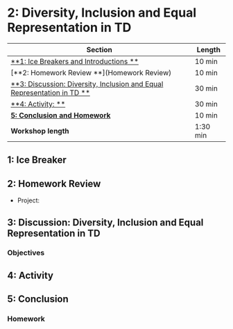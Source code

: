 # 2: Diversity, Inclusion and Equal Representation in TD

| **Section**                                                                           | **Length** |
|---------------------------------------------------------------------------------------|------------|
| [**1: Ice Breakers and Introductions **](icebreaker)                                  | 10 min     |
| [**2: Homework Review **](Homework Review)                                            | 10 min     |
| [**3: Discussion: Diversity, Inclusion and Equal Representation in TD **](discussion) | 30 min     |
| [**4: Activity:  **](activity)                                                        | 30 min     |
| [**5: Conclusion and Homework**](conclusion)                                          | 10 min     |
| **Workshop length**                                                                   | 1:30 min   |

## 1: Ice Breaker

## 2: Homework Review

- Project:

## 3: Discussion: Diversity, Inclusion and Equal Representation in TD

### Objectives

## 4: Activity

## 5: Conclusion

### Homework
